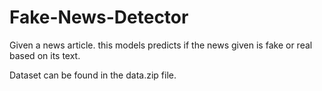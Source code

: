 # Fake-News-Detector

Given a news article. this models predicts if the news given is fake or real based on its text.

Dataset can be found in the data.zip file.
